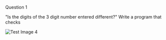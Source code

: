   Question 1
  
"Is the digits of the 3 digit number entered different?" Write a program that checks

![Test Image 4](https://imgyukle.com/f/2022/04/06/EAwWL6.png)

